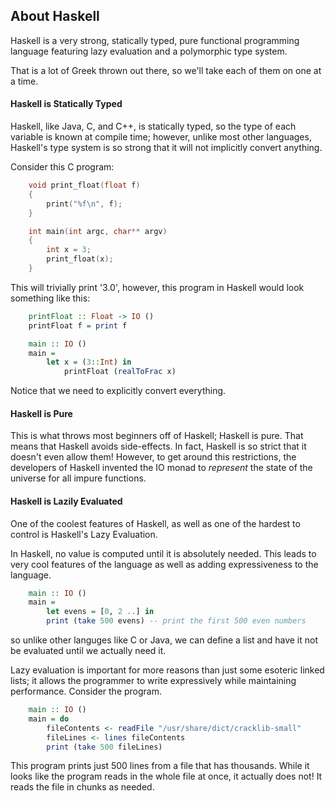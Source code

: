 About Haskell
-------------

Haskell is a very strong, statically typed, pure functional programming
language featuring lazy evaluation and a polymorphic type system.

That is a lot of Greek thrown out there, so we'll take each of them
on one at a time.

#### Haskell is Statically Typed

Haskell, like Java, C, and C++, is statically typed, so the type of each
variable is known at compile time; however, unlike most other languages,
Haskell's type system is so strong that it will not implicitly convert anything.

Consider this C program:

```c
    void print_float(float f)
    {
        print("%f\n", f);
    }

    int main(int argc, char** argv)
    {
        int x = 3;
        print_float(x);
    }
```

This will trivially print '3.0', however, this program in Haskell would look something
like this:

```haskell
    printFloat :: Float -> IO ()
    printFloat f = print f

    main :: IO ()
    main =
        let x = (3::Int) in
            printFloat (realToFrac x)
```

Notice that we need to explicitly convert everything.

#### Haskell is Pure

This is what throws most beginners off of Haskell; Haskell is pure. That means
that Haskell avoids side-effects. In fact, Haskell is so strict that it doesn't
even allow them! However, to get around this restrictions, the developers of
Haskell invented the IO monad to *represent* the state of the universe for all
impure functions.

#### Haskell is Lazily Evaluated

One of the coolest features of Haskell, as well as one of the hardest to
control is Haskell's Lazy Evaluation.

In Haskell, no value is computed until it is absolutely needed. This leads to very
cool features of the language as well as adding expressiveness to the language.

```haskell
    main :: IO ()
    main =
        let evens = [0, 2 ..] in
        print (take 500 evens) -- print the first 500 even numbers
```

so unlike other languges like C or Java, we can define a list and have it not be
evaluated until we actually need it.

Lazy evaluation is important for more reasons than just some esoteric linked lists; it
allows the programmer to write expressively while maintaining performance. Consider
the program.

```haskell
    main :: IO ()
    main = do
        fileContents <- readFile "/usr/share/dict/cracklib-small"
        fileLines <- lines fileContents
        print (take 500 fileLines)
```

This program prints just 500 lines from a file that has thousands. While it looks like the program
reads in the whole file at once, it actually does not! It reads the file in chunks as needed.
